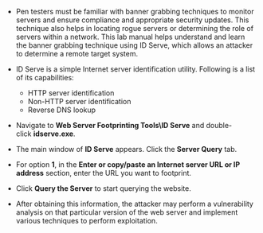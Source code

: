 - Pen testers must be familiar with banner grabbing techniques to monitor servers and ensure compliance and appropriate security updates. This technique also helps in locating rogue servers or determining the role of servers within a network. This lab manual helps understand and learn the banner grabbing technique using ID Serve, which allows an attacker to determine a remote target system.

- ID Serve is a simple Internet server identification utility. Following is a list of its capabilities:

	- HTTP server identification
	- Non-HTTP server identification
	- Reverse DNS lookup
- Navigate to **Web Server Footprinting Tools\ID Serve** and double-click **idserve.exe**.
- The main window of **ID Serve** appears. Click the **Server Query** tab.
- For option **1**, in the **Enter or copy/paste an Internet server URL or IP address** section, enter the URL you want to footprint.
- Click **Query the Server** to start querying the website.
- After obtaining this information, the attacker may perform a vulnerability analysis on that particular version of the web server and implement various techniques to perform exploitation.